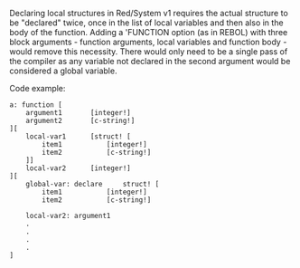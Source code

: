Declaring local structures in Red/System v1 requires the actual structure to be "declared" twice, once in the list of local variables and then also in the body of the function. Adding a 'FUNCTION option (as in REBOL) with three block arguments - function arguments, local variables and function body - would remove this necessity. There would only need to be a single pass of the compiler as any variable not declared in the second argument would be considered a global variable.

Code example:

	a: function [
		argument1		[integer!]
		argument2		[c-string!]
	][
		local-var1		[struct! [
			item1			[integer!]
			item2			[c-string!]
		]]
		local-var2		[integer!]
	][
		global-var: declare 	struct! [
			item1			[integer!]
			item2			[c-string!]
	
		local-var2: argument1
		.
		.
		.
		.
	]